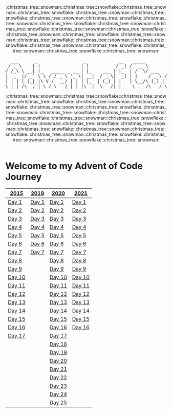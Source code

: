 <div align="center">
:christmas_tree::snowman::christmas_tree::snowflake::christmas_tree::snowman::christmas_tree::snowflake::christmas_tree::snowman::christmas_tree::snowflake::christmas_tree::snowman::christmas_tree::snowflake::christmas_tree::snowman::christmas_tree::snowflake::christmas_tree::snowman::christmas_tree::snowflake::christmas_tree::snowman::christmas_tree::snowflake::christmas_tree::snowman::christmas_tree::snowflake::christmas_tree::snowman::christmas_tree::snowflake::christmas_tree::snowman::christmas_tree::snowflake::christmas_tree::snowman::christmas_tree::snowflake::christmas_tree::snowman::christmas_tree::snowflake::christmas_tree::snowman:
<pre>
  ___      _                 _            __   _____           _      
 / _ \    | |               | |          / _| /  __ \         | |     
/ /_\ \ __| |_   _____ _ __ | |_    ___ | |_  | /  \/ ___   __| | ___ 
|  _  |/ _` \ \ / / _ \ '_ \| __|  / _ \|  _| | |    / _ \ / _` |/ _ \
| | | | (_| |\ V /  __/ | | | |_  | (_) | |   | \__/\ (_) | (_| |  __/
\_| |_/\__,_| \_/ \___|_| |_|\__|  \___/|_|    \____/\___/ \__,_|\___|
</pre>
:christmas_tree::snowman::christmas_tree::snowflake::christmas_tree::snowman::christmas_tree::snowflake::christmas_tree::snowman::christmas_tree::snowflake::christmas_tree::snowman::christmas_tree::snowflake::christmas_tree::snowman::christmas_tree::snowflake::christmas_tree::snowman::christmas_tree::snowflake::christmas_tree::snowman::christmas_tree::snowflake::christmas_tree::snowman::christmas_tree::snowflake::christmas_tree::snowman::christmas_tree::snowflake::christmas_tree::snowman::christmas_tree::snowflake::christmas_tree::snowman::christmas_tree::snowflake::christmas_tree::snowman::christmas_tree::snowflake::christmas_tree::snowman:
</div>
</br>
<div>
  
# Welcome to my Advent of Code Journey

| [2015][2015]      | [2019][2019]      | [2020][2020]      | [2021][2021]      |
| ----------------- | ----------------- | ----------------- | ----------------- |
| [Day 1][2015-01]  | [Day 1][2019-01]  | [Day 1][2020-01]  | [Day 1][2021-01]  |
| [Day 2][2015-02]  | [Day 2][2019-02]  | [Day 2][2020-02]  | [Day 2][2021-02]  |
| [Day 3][2015-03]  | [Day 3][2019-03]  | [Day 3][2020-03]  | [Day 3][2021-03]  |
| [Day 4][2015-04]  | [Day 4][2019-04]  | [Day 4][2020-04]  | [Day 4][2021-04]  |
| [Day 5][2015-05]  | [Day 5][2019-05]  | [Day 5][2020-05]  | [Day 5][2021-05]  |
| [Day 6][2015-06]  | [Day 6][2019-06]  | [Day 6][2020-06]  | [Day 6][2021-06]  |
| [Day 7][2015-07]  | [Day 7][2019-07]  | [Day 7][2020-07]  | [Day 7][2021-07]  |
| [Day 8][2015-08]  |                   | [Day 8][2020-08]  | [Day 8][2021-08]  |
| [Day 9][2015-09]  |                   | [Day 9][2020-09]  | [Day 9][2021-09]  |
| [Day 10][2015-10] |                   | [Day 10][2020-10] | [Day 10][2021-10] |
| [Day 11][2015-11] |                   | [Day 11][2020-11] | [Day 11][2021-11] |
| [Day 12][2015-12] |                   | [Day 12][2020-12] | [Day 12][2021-12] |
| [Day 13][2015-13] |                   | [Day 13][2020-13] | [Day 13][2021-13] |
| [Day 14][2015-14] |                   | [Day 14][2020-14] | [Day 14][2021-14] |
| [Day 15][2015-15] |                   | [Day 15][2020-15] | [Day 15][2021-15] |
| [Day 16][2015-16] |                   | [Day 16][2020-16] | [Day 16][2021-16] |
| [Day 17][2015-17] |                   | [Day 17][2020-17] |                   |
|                   |                   | [Day 18][2020-18] |                   |
|                   |                   | [Day 19][2020-19] |                   |
|                   |                   | [Day 20][2020-20] |                   |
|                   |                   | [Day 21][2020-21] |                   |
|                   |                   | [Day 22][2020-22] |                   |
|                   |                   | [Day 23][2020-23] |                   |
|                   |                   | [Day 24][2020-24] |                   |
|                   |                   | [Day 25][2020-25] |                   |

[2015]: 2015
[2015-01]: 2015/src/Day01
[2015-02]: 2015/src/Day02
[2015-03]: 2015/src/Day03
[2015-04]: 2015/src/Day04
[2015-05]: 2015/src/Day05
[2015-06]: 2015/src/Day06
[2015-07]: 2015/src/Day07
[2015-08]: 2015/src/Day08
[2015-09]: 2015/src/Day09
[2015-10]: 2015/src/Day10
[2015-11]: 2015/src/Day11
[2015-12]: 2015/src/Day12
[2015-13]: 2015/src/Day13
[2015-14]: 2015/src/Day14
[2015-15]: 2015/src/Day15
[2015-16]: 2015/src/Day16
[2015-17]: 2015/src/Day17

[2019]: 2019
[2019-01]: 2019/src/Day01
[2019-02]: 2019/src/Day02
[2019-03]: 2019/src/Day03
[2019-04]: 2019/src/Day04
[2019-05]: 2019/src/Day05
[2019-06]: 2019/src/Day06
[2019-07]: 2019/src/Day07

[2020]: 2020
[2020-01]: 2020/Day01
[2020-02]: 2020/Day02
[2020-03]: 2020/Day03
[2020-04]: 2020/Day04
[2020-05]: 2020/Day05
[2020-06]: 2020/Day06
[2020-07]: 2020/Day07
[2020-08]: 2020/Day08
[2020-09]: 2020/Day09
[2020-10]: 2020/Day10
[2020-11]: 2020/Day11
[2020-12]: 2020/Day12
[2020-13]: 2020/Day13
[2020-14]: 2020/Day14
[2020-15]: 2020/Day15
[2020-16]: 2020/Day16
[2020-17]: 2020/Day17
[2020-18]: 2020/Day18
[2020-19]: 2020/Day19
[2020-20]: 2020/Day20
[2020-21]: 2020/Day21
[2020-22]: 2020/Day22
[2020-23]: 2020/Day23
[2020-24]: 2020/Day24
[2020-25]: 2020/Day25

[2021]: 2021
[2021-01]: 2021/src/Day01
[2021-02]: 2021/src/Day02
[2021-03]: 2021/src/Day03
[2021-04]: 2021/src/Day04
[2021-05]: 2021/src/Day05
[2021-06]: 2021/src/Day06
[2021-07]: 2021/src/Day07
[2021-08]: 2021/src/Day08
[2021-09]: 2021/src/Day09
[2021-10]: 2021/src/Day10
[2021-11]: 2021/src/Day11
[2021-12]: 2021/src/Day12
[2021-13]: 2021/src/Day13
[2021-14]: 2021/src/Day14
[2021-15]: 2021/src/Day15
[2021-16]: 2021/src/Day16